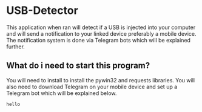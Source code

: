 # USB-Detector
This application when ran will detect if a USB is injected into your computer and will send a notification to your linked device preferably a mobile device. The notification system is done via Telegram bots which will be explained further.

## What do i need to start this program?
You will need to install to install the pywin32 and requests libraries. You will also need to download Telegram on your mobile device and set up a Telegram bot which will be explained below.

```
hello
```
